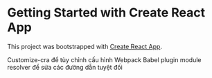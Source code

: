 # Getting Started with Create React App

This project was bootstrapped with [Create React App](https://github.com/facebook/create-react-app).

Customize-cra để tùy chỉnh cấu hình Webpack
Babel plugin module resolver để sửa các đường dẫn tuyệt đối